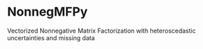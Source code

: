 # NonnegMFPy
Vectorized Nonnegative Matrix Factorization with heteroscedastic uncertainties and missing data
